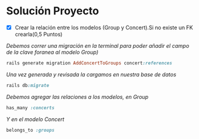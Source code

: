 # Solución Proyecto

- [x] Crear la relación entre los modelos (Group y Concert).Si no existe un FK crearla(0,5 Puntos)

*Debemos correr una migración en la terminal para poder añadir el campo de la clave foranea al modelo Group)*

```ruby
rails generate migration AddConcertToGroups concert:references
```
*Una vez generada y revisada la cargamos en nuestra base de datos*

```ruby
rails db:migrate
```
*Debemos agregar las relaciones a los modelos, en Group*

```ruby
has_many :concerts
```

*Y en el modelo Concert*

```ruby
belongs_to :groups
```
